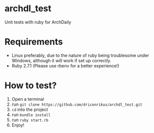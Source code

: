 # archdl_test
Unit tests with ruby for ArchDaily
# Requirements
* Linux preferably, due to the nature of ruby being troublesome under Windows, although it will work if set up correctly.
* Ruby 2.7.1 (Please use rbenv for a better experience!) 

# How to test?
1. Open a terminal
2. run ```git clone https://github.com/driconrikus/archdl_test.git```
3. ```cd``` into the project
4. run ```bundle install```
5. run ```ruby start.rb```
6. Enjoy!
